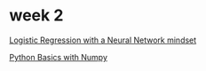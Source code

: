 # week 2
[Logistic Regression with a Neural Network mindset](https://github.com/caiosainvallio/deeplearning_specialization/blob/master/Neural%20Networks%20and%20Deep%20Learning/week%202/Logistic_Regression_with_a_Neural_Network_mindset_v6a.ipynb)

[Python Basics with Numpy](https://github.com/caiosainvallio/deeplearning_specialization/blob/master/Neural%20Networks%20and%20Deep%20Learning/week%202/Python_Basics_With_Numpy_v3a.ipynb)
